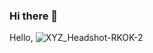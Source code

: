 ### Hi there 👋

Hello,
![XYZ_Headshot-RKOK-2](https://user-images.githubusercontent.com/69405391/145448967-2eef0e94-580a-4dd8-83dc-9784ebafaedb.jpg)



<!--
**ravindermittal/ravindermittal** is a ✨ _special_ ✨ repository because its `README.md` (this file) appears on your GitHub profile.

Here are some ideas to get you started:

- 🔭 I’m currently working on ...
- 🌱 I’m currently learning ...
- 👯 I’m looking to collaborate on ...
- 🤔 I’m looking for help with ...
- 💬 Ask me about ...
- 📫 How to reach me: ...
- 😄 Pronouns: ...
- ⚡ Fun fact: ...
-->
